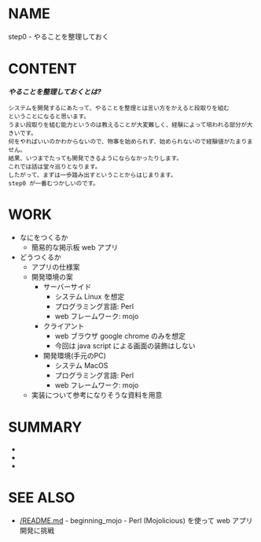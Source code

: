 # NAME

step0 - やることを整理しておく

# CONTENT

___やることを整理しておくとは?___

```
システムを開発するにあたって、やることを整理とは言い方をかえると段取りを組む
ということになると思います。
うまい段取りを組む能力というのは教えることが大変難しく、経験によって培われる部分が大きいです。
何をやればいいのかわからないので、物事を始められず、始められないので経験値がたまりません。
結果、いつまでたっても開発できるようにならなかったりします。
これでは話は堂々巡りとなります。
したがって、まずは一歩踏み出すということからはじまります。
step0 が一番むつかしいのです。
```

# WORK

- なにをつくるか
    - 簡易的な掲示板 web アプリ
- どうつくるか
    - アプリの仕様案
    - 開発環境の案
        - サーバーサイド
            - システム Linux を想定
            - プログラミング言語: Perl
            - web フレームワーク: mojo
        - クライアント
            - web ブラウザ google chrome のみを想定
            - 今回は java script による画面の装飾はしない
        - 開発環境(手元のPC)
            - システム MacOS
            - プログラミング言語: Perl
            - web フレームワーク: mojo
    - 実装について参考になりそうな資料を用意

# SUMMARY

-
-
-

# SEE ALSO

- [/README.md](/README.md) - beginning_mojo - Perl (Mojolicious) を使って web アプリ開発に挑戦
